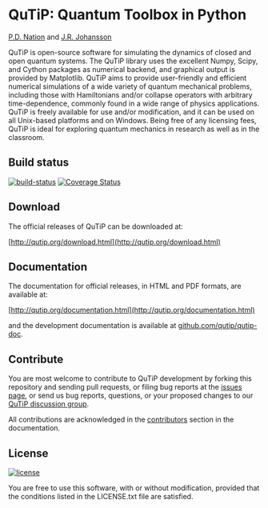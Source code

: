 QuTiP: Quantum Toolbox in Python
================================

[P.D. Nation](http://github.com/nonhermitian) and [J.R. Johansson](http://github.com/jrjohansson)

QuTiP is open-source software for simulating the dynamics of closed and open
quantum systems. The QuTiP library uses the excellent Numpy, Scipy, and Cython packages as numerical backend, and graphical output is provided by Matplotlib. QuTiP aims to provide user-friendly and efficient numerical simulations of a wide
variety of quantum mechanical problems, including those with Hamiltonians
and/or collapse operators with arbitrary time-dependence, commonly found in a
wide range of physics applications. QuTiP is freely available for use and/or
modification, and it can be used on all Unix-based platforms and on Windows.
Being free of any licensing fees, QuTiP is ideal for exploring quantum
mechanics in research as well as in the classroom.

Build status
------------

[![build-status](https://secure.travis-ci.org/qutip/qutip.svg?branch=master)](http://travis-ci.org/qutip/qutip)
[![Coverage Status](https://img.shields.io/coveralls/qutip/qutip.svg)](https://coveralls.io/r/qutip/qutip)

Download
--------

The official releases of QuTiP can be downloaded at:

[http://qutip.org/download.html](http://qutip.org/download.html)

Documentation 
-------------

The documentation for official releases, in HTML and PDF formats, are available at:

[http://qutip.org/documentation.html](http://qutip.org/documentation.html)

and the development documentation is available at [github.com/qutip/qutip-doc](http://github.com/qutip/qutip-doc).

Contribute
----------

You are most welcome to contribute to QuTiP development by forking this
repository and sending pull requests, or filing bug reports at the 
[issues page](http://github.com/qutip/qutip/issues), or send us bug reports, 
questions, or your proposed changes to our
[QuTiP discussion group](http://groups.google.com/group/qutip). 

All contributions are acknowledged in the 
[contributors](http://github.com/qutip/qutip-doc/blob/master/contributors.rst)
section in the documentation.

License
----------
[![license](https://img.shields.io/badge/license-New%20BSD-red.svg)](http://en.wikipedia.org/wiki/BSD_licenses#3-clause_license_.28.22Revised_BSD_License.22.2C_.22New_BSD_License.22.2C_or_.22Modified_BSD_License.22.29)

You are free to use this software, with or without modification, provided that the conditions listed in the LICENSE.txt file are satisfied.

